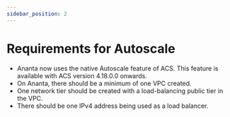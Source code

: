 ```yaml
---
sidebar_position: 2
---
```

# Requirements for Autoscale

- Ananta now uses the native Autoscale feature of ACS. This feature is available with ACS version 4.18.0.0 onwards. 
- On Ananta, there should be a minimum of one VPC created.
- One network tier should be created with a load-balancing public tier in the VPC.
- There should be one IPv4 address being used as a load balancer.

